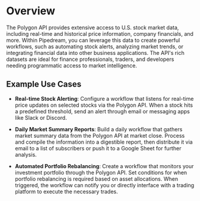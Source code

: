 # Overview

The Polygon API provides extensive access to U.S. stock market data, including real-time and historical price information, company financials, and more. Within Pipedream, you can leverage this data to create powerful workflows, such as automating stock alerts, analyzing market trends, or integrating financial data into other business applications. The API's rich datasets are ideal for finance professionals, traders, and developers needing programmatic access to market intelligence.

## Example Use Cases

- **Real-time Stock Alerting**: Configure a workflow that listens for real-time price updates on selected stocks via the Polygon API. When a stock hits a predefined threshold, send an alert through email or messaging apps like Slack or Discord.

- **Daily Market Summary Reports**: Build a daily workflow that gathers market summary data from the Polygon API at market close. Process and compile the information into a digestible report, then distribute it via email to a list of subscribers or push it to a Google Sheet for further analysis.

- **Automated Portfolio Rebalancing**: Create a workflow that monitors your investment portfolio through the Polygon API. Set conditions for when portfolio rebalancing is required based on asset allocations. When triggered, the workflow can notify you or directly interface with a trading platform to execute the necessary trades.
